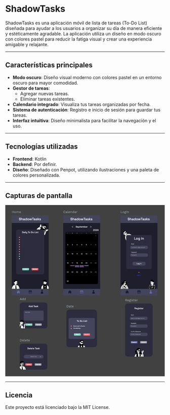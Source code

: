 # ShadowTasks

ShadowTasks es una aplicación móvil de lista de tareas (To-Do List) diseñada para ayudar a los usuarios a organizar su día de manera eficiente y estéticamente agradable. La aplicación utiliza un diseño en modo oscuro con colores pastel para reducir la fatiga visual y crear una experiencia amigable y relajante.

---

## Características principales

- **Modo oscuro**: Diseño visual moderno con colores pastel en un entorno oscuro para mayor comodidad.
- **Gestor de tareas**:
  - Agregar nuevas tareas.
  - Eliminar tareas existentes.
- **Calendario integrado**: Visualiza tus tareas organizadas por fecha.
- **Sistema de autenticación**: Registro e inicio de sesión para guardar tus tareas.
- **Interfaz intuitiva**: Diseño minimalista para facilitar la navegación y el uso.

---

## Tecnologías utilizadas

- **Frontend**: Kotlin
- **Backend**: Por definir.
- **Diseño**: Diseñado con Penpot, utilizando ilustraciones y una paleta de colores personalizada.

---

## Capturas de pantalla

<p align="center">
  <img width="715" alt="Diseño ShadowTasks Penpot" src="https://github.com/Nob0dyknows99/ShadowTasks/blob/f3d9b229756207c7a5571d5f7957c2d9dd10cac3/Disen%CC%83o.png">
</p>

---

## Licencia

Este proyecto está licenciado bajo la MIT License.
